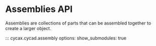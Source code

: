 <!--
SPDX-FileCopyrightText: 2025 Tsolo.io

SPDX-License-Identifier: Apache-2.0
-->

# Assemblies API

Assemblies are collections of parts that can be assembled together to create a larger object.

::: cycax.cycad.assembly
    options:
      show_submodules: true
